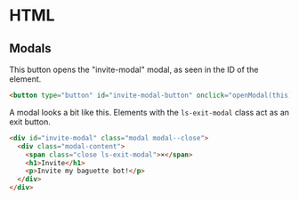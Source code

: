 # HTML

## Modals
This button opens the "invite-modal" modal, as seen in the ID of the element.
```html
<button type="button" id="invite-modal-button" onclick="openModal(this)">Click!</button>
```

A modal looks a bit like this.
Elements with the `ls-exit-modal` class act as an exit button.
```html
<div id="invite-modal" class="modal modal--close">
  <div class="modal-content">
    <span class="close ls-exit-modal">×</span>
    <h1>Invite</h1>
    <p>Invite my baguette bot!</p>
  </div>
</div>
```
